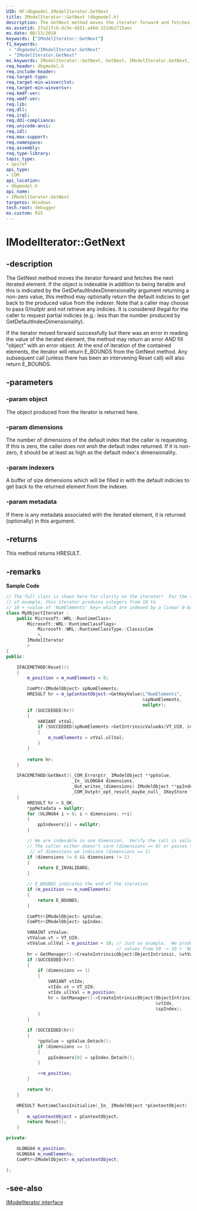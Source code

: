 ```yaml
---
UID: NF:dbgmodel.IModelIterator.GetNext
title: IModelIterator::GetNext (dbgmodel.h)
description: The GetNext method moves the iterator forward and fetches the next iterated element.
ms.assetid: 27a21fcb-dc5e-4551-a48d-321db2715aec
ms.date: 08/13/2018
keywords: ["IModelIterator::GetNext"]
f1_keywords:
 - "dbgmodel/IModelIterator.GetNext"
 - "IModelIterator.GetNext"
ms.keywords: IModelIterator::GetNext, GetNext, IModelIterator.GetNext, IModelIterator::GetNext, IModelIterator.GetNext
req.header: dbgmodel.h
req.include-header:
req.target-type:
req.target-min-winverclnt:
req.target-min-winversvr:
req.kmdf-ver:
req.umdf-ver:
req.lib:
req.dll:
req.irql: 
req.ddi-compliance:
req.unicode-ansi:
req.idl:
req.max-support:
req.namespace:
req.assembly:
req.type-library: 
topic_type: 
- apiref
api_type: 
- COM
api_location: 
- dbgmodel.h
api_name: 
- IModelIterator.GetNext
targetos: Windows
tech.root: debugger
ms.custom: RS5
---
```


# IModelIterator::GetNext


## -description

The GetNext method moves the iterator forward and fetches the next iterated element. If the object is indexable in addition to being iterable and this is indicated by the GetDefaultIndexDimensionality argument returning a non-zero value, this method may optionally return the default indicies to get back to the produced value from the indexer. Note that a caller may choose to pass 0/nullptr and not retrieve any indicies. It is considered illegal for the caller to request partial indicies (e.g.: less than the number produced by GetDefaultIndexDimensionality). 

If the iterator moved forward successfully but there was an error in reading the value of the iterated element, the method may return an error *AND* fill "object" with an error object. 
At the end of iteration of the contained elements, the iterator will return E_BOUNDS from the GetNext method. Any subsequent call (unless there has been an intervening Reset call) will also return E_BOUNDS. 


## -parameters

### -param object
The object produced from the iterator is returned here.

### -param dimensions
The number of dimensions of the default index that the caller is requesting. If this is zero, the caller does not wish the default index returned. If it is non-zero, it should be at least as high as the default index's dimensionality.

### -param indexers
A buffer of size dimensions which will be filled in with the default indicies to get back to the returned element from the indexer.

### -param metadata
If there is any metadata associated with the iterated element, it is returned (optionally) in this argument.


## -returns
This method returns HRESULT.

## -remarks

**Sample Code**

```cpp
// The full class is shown here for clarity on the iterator!  For the sake 
// of example, this iterator produces integers from 10 to 
// 10 + <value of 'NumElements' key> which are indexed by a linear 0-based index.
class MyObjectIterator :
    public Microsoft::WRL::RuntimeClass<
        Microsoft::WRL::RuntimeClassFlags<
            Microsoft::WRL::RuntimeClassType::ClassicCom
            >,
        IModelIterator
        >
{
public:

    IFACEMETHOD(Reset)()
    {
        m_position = m_numElements = 0;

        ComPtr<IModelObject> spNumElements;
        HRESULT hr = m_spContextObject->GetKeyValue(L"NumElements", 
                                                    &spNumElements, 
                                                    nullptr);
        if (SUCCEEDED(hr))
        {
            VARIANT vtVal;
            if (SUCCEEDED(spNumElements->GetIntrinsicValueAs(VT_UI8, &vtVal)))
            {
                m_numElements = vtVal.ullVal;
            }
        }
    
        return hr;
    }

    IFACEMETHOD(GetNext)(_COM_Errorptr_ IModelObject **ppValue, 
                         _In_ ULONG64 dimensions, 
                         _Out_writes_(dimensions) IModelObject **ppIndexers,
                         _COM_Outptr_opt_result_maybe_null_ IKeyStore *ppMetadata)
    {
        HRESULT hr = S_OK;
        *ppMetadata = nullptr;
        for (ULONG64 i = 0; i < dimensions; ++i)
        {
            ppIndexers[i] = nullptr;
        }

        // We are indexable in one dimension.  Verify the call is valid.  
        // The caller either doesn't care (dimensions == 0) or passes the number 
         // of dimensions we indicate (dimensions == 1)
        if (dimensions != 0 && dimensions != 1)
        {
            return E_INVALIDARG; 
        }

        // E_BOUNDS indicates the end of the iteration
        if (m_position >= m_numElements)
        {
            return E_BOUNDS;
        }

        ComPtr<IModelObject> spValue; 
        ComPtr<IModelObject> spIndex;

        VARAINT vtValue;
        vtValue.vt = VT_UI8;
        vtValue.ullVal = m_position + 10; // Just as example.  We produce 
                                          // values from 10 -> 10 + 'NumElements'
        hr = GetManager()->CreateIntrinsicObject(ObjectIntrinsic, &vtValue, &spValue);
        if (SUCCEEDED(hr))
        {
            if (dimensions == 1)
            {
                VARIANT vtIdx;
                vtIdx.vt = VT_UI8;
                vtIdx.ullVal = m_position;
                hr = GetManager()->CreateIntrinsicObject(ObjectIntrinsic, 
                                                         &vtIdx, 
                                                         &spIndex);
            }
        }

        if (SUCCEEDED(hr))
        {
            *ppValue = spValue.Detach();
            if (dimensions == 1)
            {
                ppIndexers[0] = spIndex.Detach();
            }

            ++m_position;
        }

        return hr;
    }

    HRESULT RuntimeClassInitialize(_In_ IModelObject *pContextObject)
    {
        m_spContextObject = pContextObject;
        return Reset();
    }

private:

    ULONG64 m_position;
    ULONG64 m_numElements;
    ComPtr<IModelObject> m_spContextObject;

};
```


## -see-also

[IModelIterator interface](nn-dbgmodel-imodeliterator.md)
